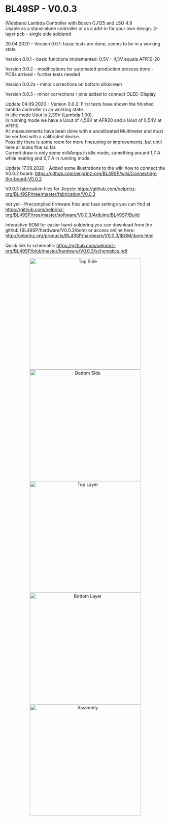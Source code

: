 # BL49SP  -  V0.0.3
Wideband Lambda Controller with Bosch CJ125 and LSU 4.9<br/>
Usable as a stand-alone controller or as a add-in for your own design. 2-layer pcb - single side soldered<br/>

20.04.2020 - Version 0.0.1: basic tests are done, seems to be in a working state<br/>

Version 0.0.1 - basic functions implemented: 0,5V - 4,5V equals AFR10-20<br/>

Version 0.0.2 - modifications for automated production process done - PCBs arrived - further tests needed<br/>

Version 0.0.2a - minor corrections on bottom silkscreen<br/>

Version 0.0.3 - minor corrections / pins added to connect OLED-Display<br/>

Update 04.09.2020 - Version 0.0.2: First tests have shown the finished lambda controller in an working state.<br/>
In idle mode Uout is 2,39V (Lambda 1,00).<br/>
In running mode we have a Uout of 4,56V at AFR20 and a Uout of 0,54V at AFR10.<br/>
All measurements have been done with a uncalibrated Multimeter and must be verified with a calibrated device.<br/>
Possibly there is some room for more finetuning or improvements, but until here all looks fine so far. <br/>
Current draw is only some milliAmps in idle mode, something around 1,7 A while heating and 0,7 A in running mode.<br/>

Update 17.09.2020 - Added some illustrations to the wiki how to connect the V0.0.2 board: https://github.com/oelprinz-org/BL49SP/wiki/Connecting-the-board-V0.0.2

V0.0.3 fabrication files for Jlcpcb: https://github.com/oelprinz-org/BL49SP/tree/master/fabrication/V0.0.3

not yet - Precompiled firmware files and fuse settings you can find at https://github.com/oelprinz-org/BL49SP/tree/master/software/V0.0.3/Arduino/BL49SP/Build<br/>

Interactive BOM for easier hand-soldering you can download from the github (BL49SP/hardware/V0.0.3/bom)
or access online here: http://oelprinz.org/products/BL49SP/hardware/V0.0.3/iBOM/ibom.html <br/>

Quick link to schematic: https://github.com/oelprinz-org/BL49SP/blob/master/hardware/V0.0.3/schematics.pdf <br/>


<p align="center">
  <img src="hardware/V0.0.3/top.png" width="350" title="Top Side">
  <img src="hardware/V0.0.3/bottom.png" width="350" alt="Bottom Side"><br/>
  <img src="hardware/V0.0.3/top_layer.png" width="350" title="Top Layer">
  <img src="hardware/V0.0.3/bottom_layer.png" width="350" alt="Bottom Layer">
  <img src="hardware/V0.0.3/assembly_V0.0.3.png" width="350" alt="Assembly">
  
</p>
